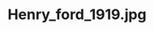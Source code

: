 ---
title: "Henry_ford_1919.jpg"
bookmark: "https://en.wikipedia.org/wiki/File:Henry_ford_1919.jpg"
picture: "/assets/wikimedia-people/Henry_ford_1919.jpg"
thumbnail: "/assets/wikimedia-people/705px-Henry_ford_1919.jpg"
type: picture
permalink: /wikimedia/Henry_ford_1919.jpg/
tags:
  - Henry Ford
  - Black and White
  - Photograph
---